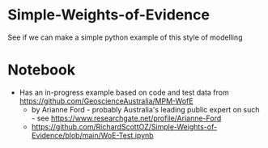 # Simple-Weights-of-Evidence
See if we can make a simple python example of this style of modelling

# Notebook
- Has an in-progress example based on code and test data from https://github.com/GeoscienceAustralia/MPM-WofE 
	- by Arianne Ford - probably Australia's leading public expert on such - see https://www.researchgate.net/profile/Arianne-Ford
	- https://github.com/RichardScottOZ/Simple-Weights-of-Evidence/blob/main/WoE-Test.ipynb